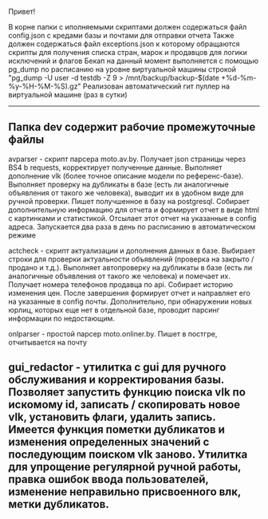 Привет!

В корне папки с иполняемыми скриптами должен содержаться файл config.json с кредами базы и почтами для отправки отчета
Также должен содержаться файл exceptions.json к которому обращаются скрипты для получения списка стран, марок и продавцов для логики исключений и флагов
Бекап на данный момент выполняется с помощью pg_dump по расписанию на уровне виртуальной машины строкой "pg_dump -U user -d testdb -Z 9 > /mnt/backup/backup-$(date +%d-%m-%y-%H-%M-%S).gz"
Реализован автоматический гит пуллер на виртуальной машине (раз в сутки)

------
Папка dev содержит рабочие промежуточные файлы
------
avparser - скрипт парсера moto.av.by. Получает json страницы через BS4 b requests, корректирует полученные данные. Выполняет дополнение vlk (более точное описание модели по референс-базе). Выполняет проверку на дубликаты в базе (есть ли аналогичные объявления от такого же человека), выводит их в удобном виде для ручной проверки. Пишет получшенное в базу на postgresql. Собирает дополнительную информацию для отчета и формирует отчет в виде html с картинками и статистикой. Отсылает этот отчет на указанные в config адреса. Запускается два раза в день по расписанию в автоматическом режиме

actcheck - скрипт актуализации и дополнения данных в базе. Выбирает строки для проверки актуальности объявлений (проверка на закрыто / продано и т.д.). Выполняет автопроверку на дубликаты в базе (есть ли аналогичные объявления от такого же человека) и помечает их. Получает номера телефонов продавца по api. Собирает историю изменения цен.
После завершения формирует отчет и направляет его на указанные в config почты.
Дополнительно, при обнаружении новых юрлиц, которых еще нет в отдельной базе, проводит парсинг информации по недостающим.

onlparser - простой парсер moto.onliner.by. Пишет в постгре, отчитывается на почту

gui_redactor - утилитка с gui для ручного обслуживания и корректирования базы. Позволяет запустить функцию поиска vlk по искомому id, записать / скопировать новое vlk, установить флаги, удалить запись. Имеется функция пометки дубликатов и изменения определенных значений с последующим поиском vlk заново. Утилитка для упрощение регулярной ручной работы, правка ошибок ввода пользователей, изменение неправильно присвоенного влк, метки дубликатов.
------



